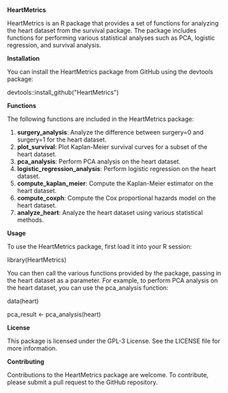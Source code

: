 **HeartMetrics**

HeartMetrics is an R package that provides a set of functions for analyzing the heart dataset from the survival package. The package includes functions for performing various statistical analyses such as PCA, logistic regression, and survival analysis.

**Installation**

You can install the HeartMetrics package from GitHub using the devtools package:

devtools::install_github("HeartMetrics")

**Functions**

The following functions are included in the HeartMetrics package:

1.  **surgery_analysis**: Analyze the difference between surgery=0 and surgery=1 for the heart dataset.
2.  **plot_survival**: Plot Kaplan-Meier survival curves for a subset of the heart dataset.
3.  **pca_analysis**: Perform PCA analysis on the heart dataset.
4.  **logistic_regression_analysis**: Perform logistic regression on the heart dataset.
5.  **compute_kaplan_meier**: Compute the Kaplan-Meier estimator on the heart dataset.
6.  **compute_coxph**: Compute the Cox proportional hazards model on the heart dataset.
7.  **analyze_heart**: Analyze the heart dataset using various statistical methods.

**Usage**

To use the HeartMetrics package, first load it into your R session:

library(HeartMetrics)

You can then call the various functions provided by the package, passing in the heart dataset as a parameter. For example, to perform PCA analysis on the heart dataset, you can use the pca_analysis function:

data(heart)

pca_result \<- pca_analysis(heart)

**License**

This package is licensed under the GPL-3 License. See the LICENSE file for more information.

**Contributing**

Contributions to the HeartMetrics package are welcome. To contribute, please submit a pull request to the GitHub repository.

